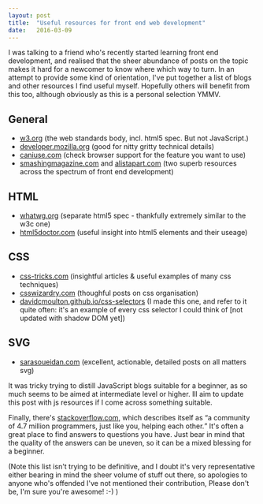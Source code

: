 ```yaml
---
layout: post
title:  "Useful resources for front end web development"
date:   2016-03-09
---
```


I was talking to a friend who's recently started learning front end development, and realised that the sheer abundance of posts on the topic makes it hard for a newcomer to know where which way to turn. In an attempt to provide some kind of orientation, I've put together a list of blogs and other resources I find useful myself. Hopefully others will benefit from this too, although obviously as this is a personal selection YMMV.

## General

- [w3.org](http://w3.org) (the web standards body, incl. html5 spec. But not JavaScript.)
- [developer.mozilla.org](https://developer.mozilla.org/) (good for nitty gritty technical details)
- [caniuse.com](http://caniuse.com/) (check browser support for the feature you want to use)
- [smashingmagazine.com](https://www.smashingmagazine.com/) and [alistapart.com](http://alistapart.com/) (two superb resources across the spectrum of front end development)

## HTML
- [whatwg.org](https://whatwg.org/) (separate html5 spec - thankfully extremely similar to the w3c one)
- [html5doctor.com](http://html5doctor.com/) (useful insight into html5 elements and their useage)

## CSS
- [css-tricks.com](https://css-tricks.com/) (insightful articles & useful examples of many css techniques)
- [csswizardry.com](http://csswizardry.com/) (thoughful posts on css organisation)
- [davidcmoulton.github.io/css-selectors](http://davidcmoulton.github.io/css-selectors/) (I made this one, and refer to it quite often: it's an example of every css selector I could think of [not updated with shadow DOM yet])

## SVG
- [sarasoueidan.com](https://sarasoueidan.com/) (excellent, actionable, detailed posts on all matters svg)

It was tricky trying to distill JavaScript blogs suitable for a beginner, as so much seems to be aimed at intermediate level or higher. Ill aim to update this post with js resources if I come across something suitable.

Finally, there's [stackoverflow.com](http://stackoverflow.com/), which describes itself as <q>a community of 4.7 million programmers, just like you, helping each other.</q> It's often a great place to find answers to questions you have. Just bear in mind that the quality of the answers can be uneven, so it can be a mixed blessing for a beginner.

(Note this list isn't trying to be definitive, and I doubt it's very representative either bearing in mind the sheer volume of stuff out there, so apologies to anyone who's offended I've not mentioned their contribution, Please don't be, I'm sure you're awesome! :-) )
